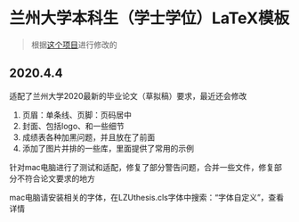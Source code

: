# 兰州大学本科生（学士学位）LaTeX模板

> 根据[这个项目](https://github.com/suchot/LZUThesis2017)进行修改的

## 2020.4.4 

适配了兰州大学2020最新的毕业论文（草拟稿）要求，最近还会修改

1. 页眉：单条线、页脚：页码居中
2. 封面、包括logo、和一些细节
3. 成绩表各种加黑问题，并且放在了前面
4. 添加了图片并排的一些库，里面提供了常用的示例


针对mac电脑进行了测试和适配，修复了部分警告问题，合并一些文件，修复部分不符合论文要求的地方

mac电脑请安装相关的字体，在LZUthesis.cls字体中搜索：“字体自定义”，查看详情
